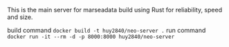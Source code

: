 This is the main server for marseadata build using Rust for reliability, speed and size.

build command `docker build -t huy2840/neo-server .`
run command `docker run -it --rm -d -p 8000:8000 huy2840/neo-server`
